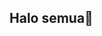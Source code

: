 ## Halo semua👋

<!--
**Josuaja/Josuaja** is a ✨ _special_ ✨ repository because its `README.md` (this file) appears on your GitHub profile.

Here are some ideas to get you started:

- 🔭 I’m currently working on school
- 🌱 I’m currently learning school
- 👯 I’m looking to collaborate on school
- 🤔 I’m looking for help with
- 💬 Ask me about 
- 📫 How to reach me: contact @josuanovalinocaesar@gmail.com
- 😄 Pronouns: ...
- ⚡ Fun fact: aku suka makan
-->
